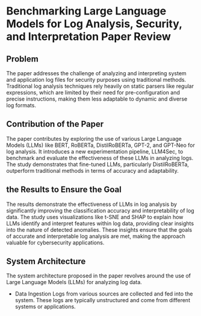 # Benchmarking Large Language Models for Log Analysis, Security, and Interpretation Paper Review

## Problem
The paper addresses the challenge of analyzing and interpreting system and application log files for security purposes using traditional methods. Traditional log analysis techniques rely heavily on static parsers like regular expressions, which are limited by their need for pre-configuration and precise instructions, making them less adaptable to dynamic and diverse log formats.

## Contribution of the Paper
The paper contributes by exploring the use of various Large Language Models (LLMs) like BERT, RoBERTa, DistilRoBERTa, GPT-2, and GPT-Neo for log analysis. It introduces a new experimentation pipeline, LLM4Sec, to benchmark and evaluate the effectiveness of these LLMs in analyzing logs. The study demonstrates that fine-tuned LLMs, particularly DistilRoBERTa, outperform traditional methods in terms of accuracy and adaptability.


## the Results to Ensure the Goal
The results demonstrate the effectiveness of LLMs in log analysis by significantly improving the classification accuracy and interpretability of log data. The study uses visualizations like t-SNE and SHAP to explain how LLMs identify and interpret features within log data, providing clear insights into the nature of detected anomalies. These insights ensure that the goals of accurate and interpretable log analysis are met, making the approach valuable for cybersecurity applications.

## System Architecture
The system architecture proposed in the paper revolves around the use of Large Language Models (LLMs) for analyzing log data.
  - Data Ingestion
      Logs from various sources are collected and fed into the system. These logs are typically unstructured and come from different systems or applications.
  
